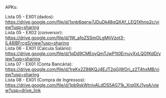 APKs:
<br>

Lista 05 - EX01 (dados): https://drive.google.com/file/d/1xnb6qerw7JDuDk48qQXAf_LEQ1Xhnp2c/view?usp=sharing <br>
Lista 05 - EX02 (conversor): https://drive.google.com/file/d/1W_afpZSSmOLgMtjVzot3-lL48lBFrcgS/view?usp=sharing <br>
Lista 06 - EX01 (Calcula Salário): https://drive.google.com/file/d/1qDd9CMEoyQmTJwP1t0ErnuyXxLQGfKdD/view?usp=sharing <br>
Lista 07 - EX01 (Conta Bancária): https://drive.google.com/file/d/1reKx2Z88KQJ4EJT2qGjWOrj_z2T4hxMB/view?usp=sharing <br>
Lista 08 - EX01 (Compra de Ingressos): https://drive.google.com/file/d/1pb9skWtnivALdDS5AG71k_Xrq0XJ1yoA/view?usp=drive_link <br>
